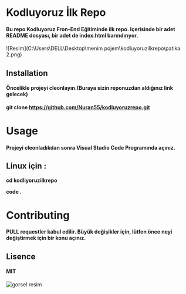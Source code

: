 # Kodluyoruz İlk Repo

#### Bu repo Kodluyoruz Fron-End Eğitiminde ilk repo. Içerisinde bir adet README dosyası, bir adet de index.html barındırıyor.
![Resim](C:\Users\DELL\Desktop\menim pojem\kodluyoruzilkrepo\patika 2.png)
## Installation ##

#### Öncelikle projeyi cleonlayın.(Buraya sizin reponuzdan aldığınız link gelecek)

**git clone https://github.com/Nuran55/kodluyoruzrepo.git**

# Usage

#### Projeyi cleonladıkdan sonra Visual Studio Code Programında açınız.

## Linux için :

**cd kodliyoruzilkrepo**

**code .**

# Contributing

#### PULL requestler kabul edilir. Büyük değişikler için, lütfen önce neyi değiştirmek için bir konu açınız.


## Lisence ##

#### MIT ###

![gorsel resim](https://commons.wikimedia.org/wiki/File:Instagram-Icon.png)

